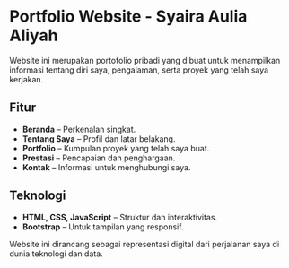 # Portfolio Website - Syaira Aulia Aliyah

Website ini merupakan portofolio pribadi yang dibuat untuk menampilkan informasi tentang diri saya, pengalaman, serta proyek yang telah saya kerjakan.

## Fitur
- **Beranda** – Perkenalan singkat.  
- **Tentang Saya** – Profil dan latar belakang.  
- **Portfolio** – Kumpulan proyek yang telah saya buat.  
- **Prestasi** – Pencapaian dan penghargaan.  
- **Kontak** – Informasi untuk menghubungi saya.  

## Teknologi
- **HTML, CSS, JavaScript** – Struktur dan interaktivitas.  
- **Bootstrap** – Untuk tampilan yang responsif.  

Website ini dirancang sebagai representasi digital dari perjalanan saya di dunia teknologi dan data.  
